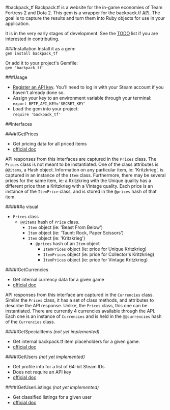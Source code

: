 #backpack_tf
Backpack.tf is a website for the in-game economies of Team Fortress 2 and Dota 2. This gem is a wrapper for the backpack.tf [API](http://backpack.tf/api). The goal is to capture the results and turn them into Ruby objects for use in your application.

It is in the very early stages of development. See the [TODO](TODO.md) list if you are interested in contributing.

###Installation
Install it as a gem:  
`gem install backpack_tf`  

Or add it to your project's Gemfile:  
`gem 'backpack_tf'`

###Usage
* [Register an API key](http://backpack.tf/api). You'll need to log in with your Steam account if you haven't already done so.  
* Assign your key to an environment variable through your terminal:  
  `export BPTF_API_KEY='SECRET_KEY'`
* Load the gem into your project:  
  `require 'backpack_tf'`

##Interfaces

####IGetPrices
* Get pricing data for all priced items
* [official doc](http://backpack.tf/api/prices)

API responses from this interfaces are captured in the `Prices` class. The `Prices` class is not meant to be instantiated. One of the class attributes is `@@items`, a Hash object. Information on any particular item, ie: 'Kritzkrieg', is captured in an instance of the `Item` class. Furthermore, there may be several prices for the same item, ie: a Kritzkrieg with the Unique quality has a different price than a Kritzkrieg with a Vintage quality.  Each price is an instance of the `ItemPrice` class, and is stored in the `@prices` hash of that item.

######a visual
* `Prices` class
  * `@@items` hash of `Price` class.
    * `Item` object (ie: 'Beast From Below')
    * `Item` object (ie: 'Taunt: Rock, Paper Scissors')
    * `Item` object (ie: 'Kritzkrieg')
      * `@prices` hash of an `Item` object
        * `ItemPrices` object (ie: price for Unique Kritzkrieg)
        * `ItemPrices` object (ie: price for Collector's Kritzkrieg)
        * `ItemPrices` object (ie: price for Vintage Kritzkrieg)

####IGetCurrencies
* Get internal currency data for a given game
* [official doc](http://backpack.tf/api/currencies)

API responses from this interface are captured in the `Currencies` class. Similar the `Prices` class, it has a set of class methods, and attributes to describe the API response. Unlike, the `Prices` class, this one can be instantiated. There are currently 4 currencies available through the API. Each one is an instance of `Currencies` and is held in the `@@currencies` hash of the `Currencies` class.

####IGetSpecialItems *(not yet implemented)*
* Get internal backpack.tf item placeholders for a given game.
* [official doc](http://backpack.tf/api/special)

####IGetUsers *(not yet implemented)*
* Get profile info for a list of 64-bit Steam IDs.
* Does not require an API key
* [official doc](http://backpack.tf/api/users)

####IGetUserListings *(not yet implemented)*
  * Get classified listings for a given user
  * [official doc](http://backpack.tf/api/classifieds)
